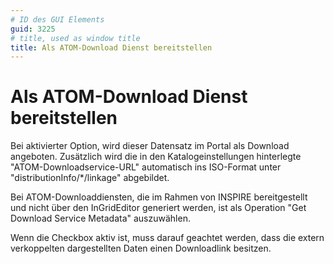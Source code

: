 ```yaml
---
# ID des GUI Elements
guid: 3225
# title, used as window title
title: Als ATOM-Download Dienst bereitstellen
---
```


# Als ATOM-Download Dienst bereitstellen

<p>Bei aktivierter Option, wird dieser Datensatz im Portal als Download angeboten. Zusätzlich wird die in den Katalogeinstellungen hinterlegte "ATOM-Downloadservice-URL" automatisch ins ISO-Format unter "distributionInfo/*/linkage" abgebildet.</p>
<p>Bei ATOM-Downloaddiensten, die im Rahmen von INSPIRE bereitgestellt und nicht über den InGridEditor generiert werden, ist als Operation "Get Download Service Metadata" auszuwählen.</p>
<p>Wenn die Checkbox aktiv ist, muss darauf geachtet werden, dass die extern verkoppelten dargestellten Daten einen Downloadlink besitzen.</p>

